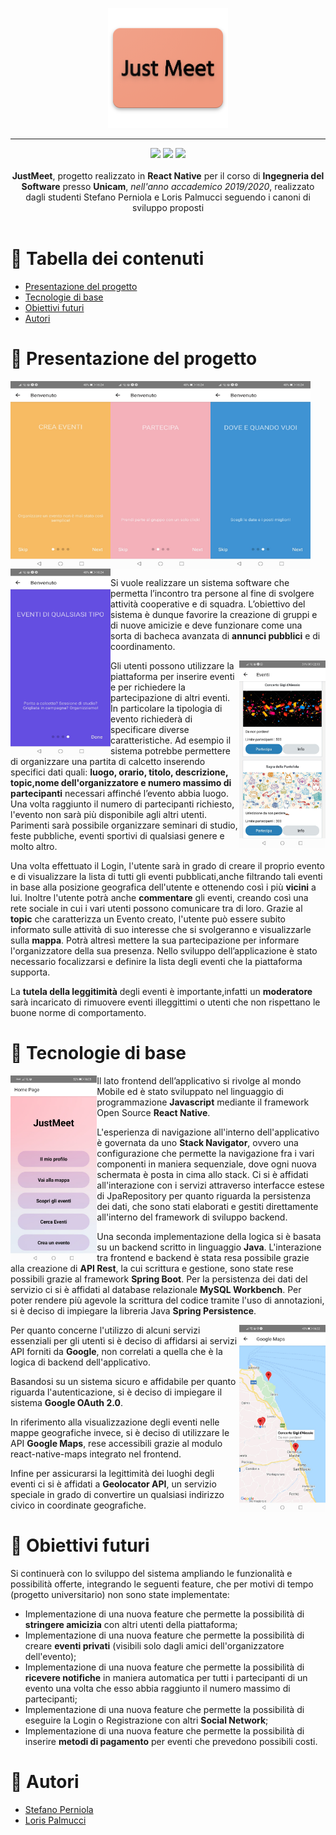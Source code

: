 <p align="center">
   <img src="JustMeet-Frontend/components/images/JustMeet.png">
</p>

---


<p align="center">
<img src="https://forthebadge.com/images/badges/built-with-love.svg"/>
<img src="https://forthebadge.com/images/badges/built-for-android.svg"/>
<img src="https://forthebadge.com/images/badges/cc-0.svg"/><br><br>
    <b>JustMeet</b>, progetto realizzato in <b>React Native</b> per il corso di <b>Ingegneria del Software</b> presso <b>Unicam</b>, <i>nell'anno accademico 2019/2020</i>, realizzato dagli studenti Stefano Perniola e Loris Palmucci seguendo i canoni di sviluppo proposti
    <br><br><b>
</b></p>

# 📔 Tabella dei contenuti

- [Presentazione del progetto](#panoramica)
- [Tecnologie di base](#tecno)
- [Obiettivi futuri](#obiettivi)
- [Autori](#autore)

# 📝 Presentazione del progetto <a name = "panoramica"></a>

<table style="width:25%">
  <tr>
    <img align="left" src="JustMeet-Frontend/components/images/INTRO.jpeg" height="300" width="160">
    <img align="left" src="JustMeet-Frontend/components/images/INTRO2.jpeg" height="300" width="160">
    <img align="left" src="JustMeet-Frontend/components/images/INTRO3.jpeg" height="300" width="160">
    <img align="left" src="JustMeet-Frontend/components/images/INTRO4.jpeg" height="300" width="160">
  </tr>
</table>


Si vuole realizzare un sistema software che permetta l’incontro tra persone al fine di svolgere attività cooperative e di squadra. L’obiettivo del sistema è dunque favorire la creazione di gruppi e di nuove amicizie e deve funzionare come una sorta di bacheca avanzata di **annunci pubblici** e di coordinamento.

<img align="right" src="JustMeet-Frontend/components/images/SCOPRI EVENTI.jpeg" height="300">

Gli utenti possono utilizzare la piattaforma per inserire eventi e per richiedere la partecipazione di altri eventi. In particolare la tipologia di evento richiederà di specificare diverse caratteristiche.
Ad esempio il sistema potrebbe permettere di organizzare una partita di calcetto inserendo specifici dati quali: **luogo, orario, titolo, descrizione, topic,nome dell'organizzatore e numero massimo di partecipanti** necessari affinché l’evento abbia luogo. Una volta raggiunto il numero di partecipanti richiesto, l'evento non sarà più disponibile agli altri utenti.
Parimenti sarà possibile organizzare seminari di studio, feste pubbliche, eventi sportivi di qualsiasi genere e molto altro. 

Una volta effettuato il Login, l'utente sarà  in grado di creare il proprio evento e di visualizzare la lista di tutti gli eventi pubblicati,anche filtrando tali eventi in base alla posizione geografica dell'utente e ottenendo così i più **vicini** a lui. Inoltre l'utente potrà anche **commentare** gli eventi, creando così una rete sociale in cui i vari utenti possono comunicare tra di loro.
Grazie al **topic** che caratterizza un Evento creato, l'utente può essere subito informato sulle attività di suo interesse che si svolgeranno e visualizzarle sulla **mappa**. Potrà altresì mettere la sua partecipazione per informare l'organizzatore della sua presenza.
Nello sviluppo dell’applicazione è stato necessario focalizzarsi e definire la lista degli eventi che la piattaforma supporta.

La **tutela della leggitimità** degli eventi è importante,infatti un **moderatore** sarà incaricato di rimuovere eventi illeggittimi o utenti che non rispettano le buone norme di comportamento.


# 🧰 Tecnologie di base <a name = "tecno"></a>

<img align="left" src="JustMeet-Frontend/components/images/HOMEPAGE.jpeg" height="300">

Il lato frontend dell’applicativo si rivolge al mondo Mobile ed è stato sviluppato nel linguaggio di programmazione **Javascript** mediante il framework Open Source **React Native**.

L'esperienza di navigazione all'interno dell'applicativo è governata da uno **Stack Navigator**, ovvero una configurazione che permette la navigazione fra i vari componenti in maniera sequenziale, dove ogni nuova schermata è posta in cima allo stack.
Ci si è affidati all'interazione con i servizi attraverso interfacce estese di JpaRepository per quanto riguarda la persistenza dei dati, che sono stati elaborati e gestiti direttamente all'interno del framework di sviluppo backend.

Una seconda implementazione della logica si è basata su un backend scritto in linguaggio **Java**. L'interazione tra frontend e backend è stata resa possibile grazie alla creazione di **API Rest**, la cui scrittura e gestione, sono state rese possibili grazie al framework **Spring Boot**. Per la persistenza dei dati del servizio ci si è affidati al database relazionale **MySQL Workbench**. Per poter rendere più agevole la scrittura del codice tramite l'uso di annotazioni, si è deciso di impiegare la libreria Java **Spring Persistence**.

<img align="right" src="JustMeet-Frontend/components/images/MAPPA EVENTI.jpeg" height="300">

Per quanto concerne l'utilizzo di alcuni servizi essenziali per gli utenti si è deciso di affidarsi ai servizi API forniti da **Google**, non correlati a quella che è la logica di backend dell'applicativo.

Basandosi su un sistema sicuro e affidabile per quanto riguarda l'autenticazione, si è deciso di impiegare il sistema **Google OAuth 2.0**.

In riferimento alla visualizzazione degli eventi nelle mappe geografiche invece, si è deciso di utilizzare le API **Google Maps**, rese accessibili grazie al modulo react-native-maps integrato nel frontend.

Infine per assicurarsi la legittimità dei luoghi degli eventi ci si è affidati a **Geolocator API**, un servizio speciale in grado di convertire un qualsiasi indirizzo civico in coordinate geografiche. 

# 🎯 Obiettivi futuri <a name = "obiettivi"></a>

Si continuerà con lo sviluppo del sistema ampliando le funzionalità e possibilità offerte, integrando le seguenti feature, che per motivi di tempo (progetto universitario) non sono state implementate:
- Implementazione di una nuova feature che permette la possibilità di **stringere amicizia** con altri utenti della piattaforma;
- Implementazione di una nuova feature che permette la possibilità di creare **eventi privati** (visibili solo dagli amici dell'organizzatore dell'evento);
- Implementazione di una nuova feature che permette la possibilità di **ricevere notifiche** in maniera automatica per tutti i partecipanti di un evento una volta che esso abbia raggiunto il numero massimo di partecipanti;
- Implementazione di una nuova feature che permette la possibilità di eseguire la Login o Registrazione con altri **Social Network**;
- Implementazione di una nuova feature che permette la possibilità di inserire **metodi di pagamento** per eventi che prevedono possibili costi.

# 🔭 Autori <a name = "autori"></a>

- [Stefano Perniola](https://github.com/xniola)
- [Loris Palmucci](https://github.com/UncleJason88)
